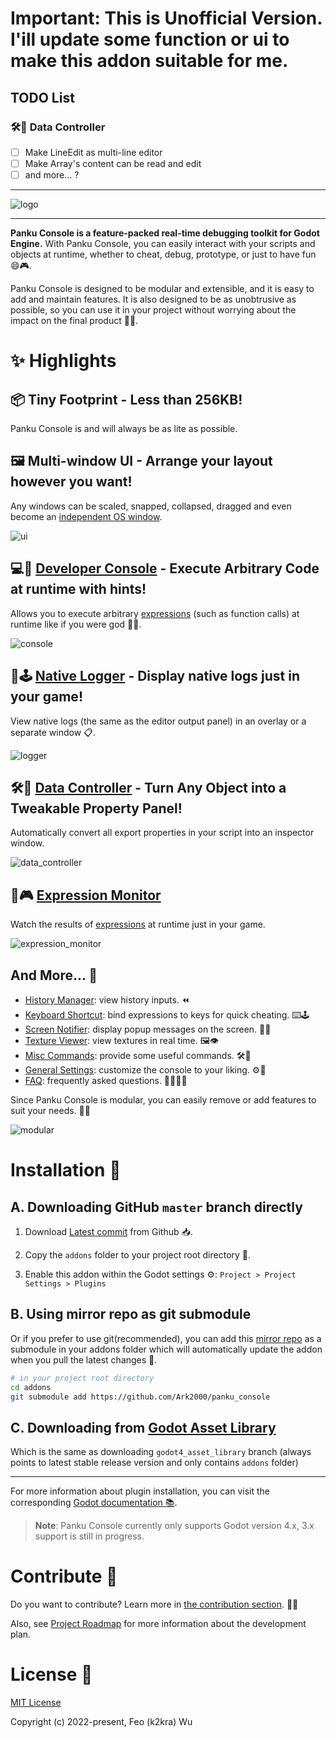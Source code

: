 # Important: **This is Unofficial Version. I'ill update some function or ui to make this addon suitable for me.**

## TODO List

### 🛠️🔧 Data Controller
- [ ] Make LineEdit as multi-line editor
- [ ] Make Array's content can be read and edit
- [ ] and more... ? 

---
![logo](./docs/assets/logo.png)

---

**Panku Console is a feature-packed real-time debugging toolkit for Godot Engine.** With Panku Console, you can easily interact with your scripts and objects at runtime, whether to cheat, debug, prototype, or just to have fun 😄🎮.

Panku Console is designed to be modular and extensible, and it is easy to add and maintain features. It is also designed to be as unobtrusive as possible, so you can use it in your project without worrying about the impact on the final product 🧩🚀.

# ✨ Highlights

## 📦 Tiny Footprint - Less than 256KB!

Panku Console is and will always be as lite as possible.

## 🖼️ Multi-window UI - Arrange your layout however you want!

Any windows can be scaled, snapped, collapsed, dragged and even become an [independent OS window](./docs/faq.md).

![ui](./docs/assets/ui.png)

## 💻🔮 [Developer Console](./docs/developer_console.md) - Execute Arbitrary Code at runtime with hints!

Allows you to execute arbitrary [expressions](https://docs.godotengine.org/en/stable/tutorials/scripting/evaluating_expressions.html) (such as function calls) at runtime like if you were god 🧙‍♂️. 

![console](./docs/assets/console.png)

## 📝🕹️ [Native Logger](./docs/native_logger.md) - Display native logs just in your game!

View native logs (the same as the editor output panel) in an overlay or a separate window 📋.

![logger](./docs/assets/logger.png)

## 🛠️🔧 [Data Controller](./docs/data_controller.md) - Turn Any Object into a Tweakable Property Panel!

Automatically convert all export properties in your script into an inspector window.

![data_controller](./docs/assets/data_controller.png)

## 👀🎮 [Expression Monitor](./docs/expression_monitor.md)

Watch the results of [expressions](https://docs.godotengine.org/en/stable/tutorials/scripting/evaluating_expressions.html) at runtime just in your game.

![expression_monitor](./docs/assets/expression_monitor.png)

## And More... 🌟

- [History Manager](./docs/history_manager.md): view history inputs. ⏪
- [Keyboard Shortcut](./docs/keyboard_shortcut.md): bind expressions to keys for quick cheating. ⌨️🕹️
- [Screen Notifier](./docs/screen_notifier.md): display popup messages on the screen. 💬📢
- [Texture Viewer](./docs/texture_viewer.md): view textures in real time. 🖼️👁️
- [Misc Commands](./docs/misc_commands.md): provide some useful commands. 🛠️🔧
- [General Settings](./docs/general_settings.md): customize the console to your liking. ⚙️🔧
- [FAQ](./docs/faq.md): frequently asked questions. 🙋‍♂️🙋‍♀️

Since Panku Console is modular, you can easily remove or add features to suit your needs. 🧩🔧

![modular](./docs/assets/modular.png)

# Installation 🚀

## A. Downloading GitHub `master` branch directly

1. Download [Latest commit](https://github.com/Ark2000/PankuConsole/archive/refs/heads/master.zip) from Github 📥.

2. Copy the `addons` folder to your project root directory 📂.

3. Enable this addon within the Godot settings ⚙️: `Project > Project Settings > Plugins`

## B. Using mirror repo as git submodule

Or if you prefer to use git(recommended), you can add this [mirror repo](https://github.com/Ark2000/panku_console) as a submodule in your addons folder which will automatically update the addon when you pull the latest changes 🔄.

```bash
# in your project root directory
cd addons
git submodule add https://github.com/Ark2000/panku_console
```

## C. Downloading from [Godot Asset Library](https://godotengine.org/asset-library/asset/1558)

Which is the same as downloading `godot4_asset_library` branch (always points to latest stable release version and only contains `addons` folder)

---

For more information about plugin installation, you can visit the corresponding [Godot documentation 📚](https://docs.godotengine.org/en/stable/tutorials/plugins/editor/installing_plugins.html).

> **Note**: Panku Console currently only supports Godot version 4.x, 3.x support is still in progress.

# Contribute 🤝

Do you want to contribute? Learn more in [the contribution section](./CONTRIBUTING.md). 🌟🙌

Also, see [Project Roadmap](https://github.com/Ark2000/PankuConsole/discussions/152) for more information about the development plan.

# License 📜

[MIT License](./LICENSE)

Copyright (c) 2022-present, Feo (k2kra) Wu
